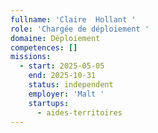 ```yaml
---
fullname: 'Claire  Hollant '
role: 'Chargée de déploiement '
domaine: Déploiement
competences: []
missions:
  - start: 2025-05-05
    end: 2025-10-31
    status: independent
    employer: 'Malt '
    startups:
      - aides-territoires
---
```

